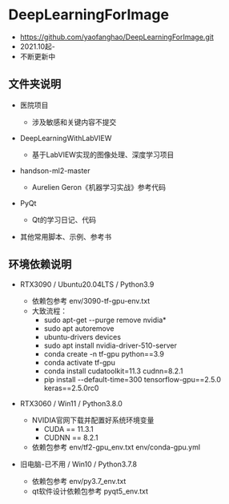 # DeepLearningForImage
* https://github.com/yaofanghao/DeepLearningForImage.git
* 2021.10起-
* 不断更新中

## 文件夹说明
* 医院项目
  * 涉及敏感和关键内容不提交
 
* DeepLearningWithLabVIEW
  * 基于LabVIEW实现的图像处理、深度学习项目

* handson-ml2-master
  * Aurelien Geron《机器学习实战》参考代码

* PyQt
  * Qt的学习日记、代码
  
* 其他常用脚本、示例、参考书

## 环境依赖说明
* RTX3090 / Ubuntu20.04LTS / Python3.9
  * 依赖包参考 env/3090-tf-gpu-env.txt
  * 大致流程：
    * sudo apt-get --purge remove nvidia*
    * sudo apt autoremove 
    * ubuntu-drivers devices 
    * sudo apt install nvidia-driver-510-server 
    * conda create -n tf-gpu python==3.9 
    * conda activate tf-gpu 
    * conda install cudatoolkit=11.3 cudnn=8.2.1 
    * pip install --default-time=300 tensorflow-gpu==2.5.0 keras==2.5.0rc0
 
* RTX3060 / Win11 / Python3.8.0
  * NVIDIA官网下载并配置好系统环境变量
    * CUDA == 11.3.1
    * CUDNN == 8.2.1
  * 依赖包参考 env/tf2-gpu_env.txt env/conda-gpu.yml

* 旧电脑-已不用 / Win10 / Python3.7.8
  * 依赖包参考 env/py3.7_env.txt
  * qt软件设计依赖包参考 pyqt5_env.txt
  